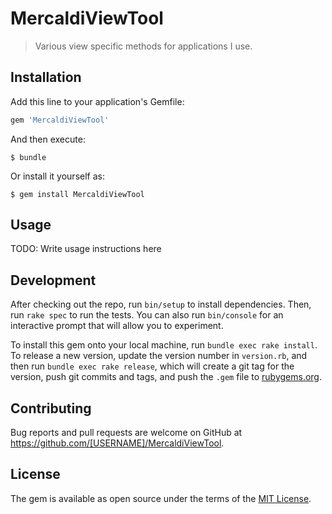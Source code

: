 # MercaldiViewTool

> Various view specific methods for applications I use.

## Installation

Add this line to your application's Gemfile:

```ruby
gem 'MercaldiViewTool'
```

And then execute:

    $ bundle

Or install it yourself as:

    $ gem install MercaldiViewTool

## Usage

TODO: Write usage instructions here

## Development

After checking out the repo, run `bin/setup` to install dependencies. Then, run `rake spec` to run the tests. You can also run `bin/console` for an interactive prompt that will allow you to experiment.

To install this gem onto your local machine, run `bundle exec rake install`. To release a new version, update the version number in `version.rb`, and then run `bundle exec rake release`, which will create a git tag for the version, push git commits and tags, and push the `.gem` file to [rubygems.org](https://rubygems.org).

## Contributing

Bug reports and pull requests are welcome on GitHub at https://github.com/[USERNAME]/MercaldiViewTool.


## License

The gem is available as open source under the terms of the [MIT License](http://opensource.org/licenses/MIT).


